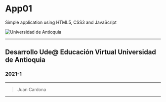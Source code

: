 # App01
Simple application using HTML5, CSS3 and JavaScript

![Universidad de Antioquia](http://relace.org/wp-content/uploads/logo-udea.png)

---
## Desarrollo Ude@ Educación Virtual Universidad de Antioquia
### 2021-1
---
> Juan Cardona 
---